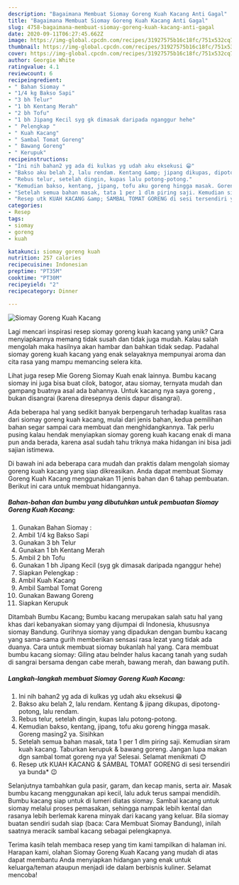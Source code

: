 ```yaml
---
description: "Bagaimana Membuat Siomay Goreng Kuah Kacang Anti Gagal"
title: "Bagaimana Membuat Siomay Goreng Kuah Kacang Anti Gagal"
slug: 4758-bagaimana-membuat-siomay-goreng-kuah-kacang-anti-gagal
date: 2020-09-11T06:27:45.662Z
image: https://img-global.cpcdn.com/recipes/31927575b16c18fc/751x532cq70/siomay-goreng-kuah-kacang-foto-resep-utama.jpg
thumbnail: https://img-global.cpcdn.com/recipes/31927575b16c18fc/751x532cq70/siomay-goreng-kuah-kacang-foto-resep-utama.jpg
cover: https://img-global.cpcdn.com/recipes/31927575b16c18fc/751x532cq70/siomay-goreng-kuah-kacang-foto-resep-utama.jpg
author: Georgie White
ratingvalue: 4.1
reviewcount: 6
recipeingredient:
- " Bahan Siomay "
- "1/4 kg Bakso Sapi"
- "3 bh Telur"
- "1 bh Kentang Merah"
- "2 bh Tofu"
- "1 bh Jipang Kecil syg gk dimasak daripada nganggur hehe"
- " Pelengkap "
- " Kuah Kacang"
- " Sambal Tomat Goreng"
- " Bawang Goreng"
- " Kerupuk"
recipeinstructions:
- "Ini nih bahan2 yg ada di kulkas yg udah aku eksekusi 😁"
- "Bakso aku belah 2, lalu rendam. Kentang &amp; jipang dikupas, dipotong-potong, lalu rendam."
- "Rebus telur, setelah dingin, kupas lalu potong-potong."
- "Kemudian bakso, kentang, jipang, tofu aku goreng hingga masak. Goreng masing2 ya. Sisihkan"
- "Setelah semua bahan masak, tata 1 per 1 dlm piring saji. Kemudian siram kuah kacang. Taburkan kerupuk &amp; bawang goreng. Jangan lupa makan dgn sambal tomat goreng nya ya! Selesai. Selamat menikmati 😊"
- "Resep utk KUAH KACANG &amp; SAMBAL TOMAT GORENG di sesi tersendiri ya bunda* 😉"
categories:
- Resep
tags:
- siomay
- goreng
- kuah

katakunci: siomay goreng kuah 
nutrition: 257 calories
recipecuisine: Indonesian
preptime: "PT35M"
cooktime: "PT30M"
recipeyield: "2"
recipecategory: Dinner

---
```



![Siomay Goreng Kuah Kacang](https://img-global.cpcdn.com/recipes/31927575b16c18fc/751x532cq70/siomay-goreng-kuah-kacang-foto-resep-utama.jpg)

Lagi mencari inspirasi resep siomay goreng kuah kacang yang unik? Cara menyiapkannya memang tidak susah dan tidak juga mudah. Kalau salah mengolah maka hasilnya akan hambar dan bahkan tidak sedap. Padahal siomay goreng kuah kacang yang enak selayaknya mempunyai aroma dan cita rasa yang mampu memancing selera kita.

Lihat juga resep Mie Goreng Siomay Kuah enak lainnya. Bumbu kacang siomay ini juga bisa buat cilok, batogor, atau siomay, ternyata mudah dan gampang buatnya asal ada bahannya. Untuk kacang nya saya goreng , bukan disangrai (karena diresepnya denis dapur disangrai).

Ada beberapa hal yang sedikit banyak berpengaruh terhadap kualitas rasa dari siomay goreng kuah kacang, mulai dari jenis bahan, kedua pemilihan bahan segar sampai cara membuat dan menghidangkannya. Tak perlu pusing kalau hendak menyiapkan siomay goreng kuah kacang enak di mana pun anda berada, karena asal sudah tahu triknya maka hidangan ini bisa jadi sajian istimewa.


Di bawah ini ada beberapa cara mudah dan praktis dalam mengolah siomay goreng kuah kacang yang siap dikreasikan. Anda dapat membuat Siomay Goreng Kuah Kacang menggunakan 11 jenis bahan dan 6 tahap pembuatan. Berikut ini cara untuk membuat hidangannya.

<!--inarticleads1-->

##### Bahan-bahan dan bumbu yang dibutuhkan untuk pembuatan Siomay Goreng Kuah Kacang:

1. Gunakan  Bahan Siomay :
1. Ambil 1/4 kg Bakso Sapi
1. Gunakan 3 bh Telur
1. Gunakan 1 bh Kentang Merah
1. Ambil 2 bh Tofu
1. Gunakan 1 bh Jipang Kecil (syg gk dimasak daripada nganggur hehe)
1. Siapkan  Pelengkap :
1. Ambil  Kuah Kacang
1. Ambil  Sambal Tomat Goreng
1. Gunakan  Bawang Goreng
1. Siapkan  Kerupuk


Ditambah Bumbu Kacang; Bumbu kacang merupakan salah satu hal yang khas dari kebanyakan siomay yang dijumpai di Indonesia, khususnya siomay Bandung. Gurihnya siomay yang dipadukan dengan bumbu kacang yang sama-sama gurih memberikan sensasi rasa lezat yang tidak ada duanya. Cara untuk membuat siomay bukanlah hal yang. Cara membuat bumbu kacang siomay: Giling atau belnder halus kacang tanah yang sudah di sangrai bersama dengan cabe merah, bawang merah, dan bawang putih. 

<!--inarticleads2-->

##### Langkah-langkah membuat Siomay Goreng Kuah Kacang:

1. Ini nih bahan2 yg ada di kulkas yg udah aku eksekusi 😁
1. Bakso aku belah 2, lalu rendam. Kentang &amp; jipang dikupas, dipotong-potong, lalu rendam.
1. Rebus telur, setelah dingin, kupas lalu potong-potong.
1. Kemudian bakso, kentang, jipang, tofu aku goreng hingga masak. Goreng masing2 ya. Sisihkan
1. Setelah semua bahan masak, tata 1 per 1 dlm piring saji. Kemudian siram kuah kacang. Taburkan kerupuk &amp; bawang goreng. Jangan lupa makan dgn sambal tomat goreng nya ya! Selesai. Selamat menikmati 😊
1. Resep utk KUAH KACANG &amp; SAMBAL TOMAT GORENG di sesi tersendiri ya bunda* 😉


Selanjutnya tambahkan gula pasir, garam, dan kecap manis, serta air. Masak bumbu kacang menggunakan api kecil, lalu aduk terus sampai mendidih. Bumbu kacang siap untuk di lumeri diatas siomay. Sambal kacang untuk siomay melalui proses pemasakan, sehingga nampak lebih kental dan rasanya lebih berlemak karena minyak dari kacang yang keluar. Bila siomay buatan sendiri sudah siap (baca: Cara Membuat Siomay Bandung), inilah saatnya meracik sambal kacang sebagai pelengkapnya. 

Terima kasih telah membaca resep yang tim kami tampilkan di halaman ini. Harapan kami, olahan Siomay Goreng Kuah Kacang yang mudah di atas dapat membantu Anda menyiapkan hidangan yang enak untuk keluarga/teman ataupun menjadi ide dalam berbisnis kuliner. Selamat mencoba!
